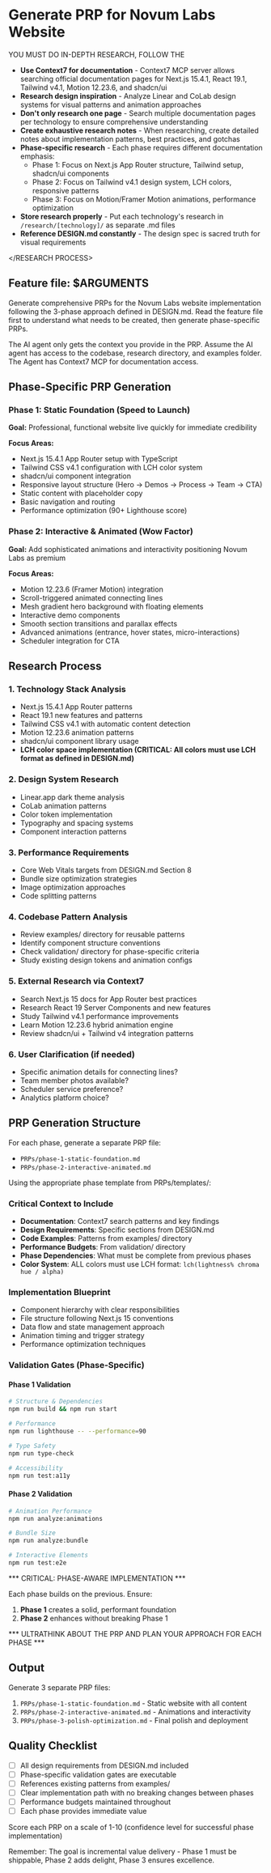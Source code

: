 # Generate PRP for Novum Labs Website

YOU MUST DO IN-DEPTH RESEARCH, FOLLOW THE <RESEARCH PROCESS>

<RESEARCH PROCESS>

   - **Use Context7 for documentation** - Context7 MCP server allows searching official documentation pages for Next.js 15.4.1, React 19.1, Tailwind v4.1, Motion 12.23.6, and shadcn/ui
   - **Research design inspiration** - Analyze Linear and CoLab design systems for visual patterns and animation approaches
   - **Don't only research one page** - Search multiple documentation pages per technology to ensure comprehensive understanding
   - **Create exhaustive research notes** - When researching, create detailed notes about implementation patterns, best practices, and gotchas
   - **Phase-specific research** - Each phase requires different documentation emphasis:
     - Phase 1: Focus on Next.js App Router structure, Tailwind setup, shadcn/ui components
     - Phase 2: Focus on Tailwind v4.1 design system, LCH colors, responsive patterns
     - Phase 3: Focus on Motion/Framer Motion animations, performance optimization
   - **Store research properly** - Put each technology's research in `/research/[technology]/` as separate .md files
   - **Reference DESIGN.md constantly** - The design spec is sacred truth for visual requirements

</RESEARCH PROCESS>

## Feature file: $ARGUMENTS

Generate comprehensive PRPs for the Novum Labs website implementation following the 3-phase approach defined in DESIGN.md. Read the feature file first to understand what needs to be created, then generate phase-specific PRPs.

The AI agent only gets the context you provide in the PRP. Assume the AI agent has access to the codebase, research directory, and examples folder. The Agent has Context7 MCP for documentation access.

## Phase-Specific PRP Generation

### Phase 1: Static Foundation (Speed to Launch)
**Goal:** Professional, functional website live quickly for immediate credibility

**Focus Areas:**
- Next.js 15.4.1 App Router setup with TypeScript
- Tailwind CSS v4.1 configuration with LCH color system
- shadcn/ui component integration
- Responsive layout structure (Hero → Demos → Process → Team → CTA)
- Static content with placeholder copy
- Basic navigation and routing
- Performance optimization (90+ Lighthouse score)

### Phase 2: Interactive & Animated (Wow Factor)
**Goal:** Add sophisticated animations and interactivity positioning Novum Labs as premium

**Focus Areas:**
- Motion 12.23.6 (Framer Motion) integration
- Scroll-triggered animated connecting lines
- Mesh gradient hero background with floating elements
- Interactive demo components
- Smooth section transitions and parallax effects
- Advanced animations (entrance, hover states, micro-interactions)
- Scheduler integration for CTA



## Research Process

### 1. **Technology Stack Analysis**
   - Next.js 15.4.1 App Router patterns
   - React 19.1 new features and patterns
   - Tailwind CSS v4.1 with automatic content detection
   - Motion 12.23.6 animation patterns
   - shadcn/ui component library usage
   - **LCH color space implementation (CRITICAL: All colors must use LCH format as defined in DESIGN.md)**

### 2. **Design System Research**
   - Linear.app dark theme analysis
   - CoLab animation patterns
   - Color token implementation
   - Typography and spacing systems
   - Component interaction patterns

### 3. **Performance Requirements**
   - Core Web Vitals targets from DESIGN.md Section 8
   - Bundle size optimization strategies
   - Image optimization approaches
   - Code splitting patterns

### 4. **Codebase Pattern Analysis**
   - Review examples/ directory for reusable patterns
   - Identify component structure conventions
   - Check validation/ directory for phase-specific criteria
   - Study existing design tokens and animation configs

### 5. **External Research via Context7**
   - Search Next.js 15 docs for App Router best practices
   - Research React 19 Server Components and new features
   - Study Tailwind v4.1 performance improvements
   - Learn Motion 12.23.6 hybrid animation engine
   - Review shadcn/ui + Tailwind v4 integration patterns

### 6. **User Clarification** (if needed)
   - Specific animation details for connecting lines?
   - Team member photos available?
   - Scheduler service preference?
   - Analytics platform choice?

## PRP Generation Structure

For each phase, generate a separate PRP file:
- `PRPs/phase-1-static-foundation.md`
- `PRPs/phase-2-interactive-animated.md`

Using the appropriate phase template from PRPs/templates/:

### Critical Context to Include
- **Documentation**: Context7 search patterns and key findings
- **Design Requirements**: Specific sections from DESIGN.md
- **Code Examples**: Patterns from examples/ directory
- **Performance Budgets**: From validation/ directory
- **Phase Dependencies**: What must be complete from previous phases
- **Color System**: ALL colors must use LCH format: `lch(lightness% chroma hue / alpha)`

### Implementation Blueprint
- Component hierarchy with clear responsibilities
- File structure following Next.js 15 conventions
- Data flow and state management approach
- Animation timing and trigger strategy
- Performance optimization techniques

### Validation Gates (Phase-Specific)

#### Phase 1 Validation
```bash
# Structure & Dependencies
npm run build && npm run start

# Performance
npm run lighthouse -- --performance=90

# Type Safety
npm run type-check

# Accessibility
npm run test:a11y
```

#### Phase 2 Validation
```bash
# Animation Performance
npm run analyze:animations

# Bundle Size
npm run analyze:bundle

# Interactive Elements
npm run test:e2e
```



*** CRITICAL: PHASE-AWARE IMPLEMENTATION ***

Each phase builds on the previous. Ensure:
1. **Phase 1** creates a solid, performant foundation
2. **Phase 2** enhances without breaking Phase 1

*** ULTRATHINK ABOUT THE PRP AND PLAN YOUR APPROACH FOR EACH PHASE ***

## Output

Generate 3 separate PRP files:
1. `PRPs/phase-1-static-foundation.md` - Static website with all content
2. `PRPs/phase-2-interactive-animated.md` - Animations and interactivity
3. `PRPs/phase-3-polish-optimization.md` - Final polish and deployment

## Quality Checklist
- [ ] All design requirements from DESIGN.md included
- [ ] Phase-specific validation gates are executable
- [ ] References existing patterns from examples/
- [ ] Clear implementation path with no breaking changes between phases
- [ ] Performance budgets maintained throughout
- [ ] Each phase provides immediate value

Score each PRP on a scale of 1-10 (confidence level for successful phase implementation)

Remember: The goal is incremental value delivery - Phase 1 must be shippable, Phase 2 adds delight, Phase 3 ensures excellence.